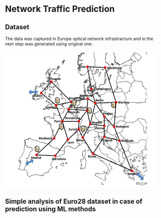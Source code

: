 # Network Traffic Prediction

## Dataset
The data was captured in Europe optical network infrastracture and in the next step was generated using original one.

<img src="img/euro28.png" width="500px" height="450px"><img>

## Simple analysis of Euro28 dataset in case of prediction using ML methods

